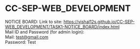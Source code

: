 # CC-SEP-WEB_DEVELOPMENT
NOTICE BOARD:
Link to site: https://vishal12s.github.io/CC-SEP-WEB_DEVELOPMENT/TASK1-NOTICE_BOARD/index.html<br>
Mail ID and Password (for admin login): <br>
Mail: test@gmail.com<br> 
Password: Test <br>
